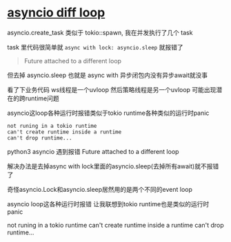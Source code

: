 # [asyncio diff loop](/2024/06/python3_asyncio_future_attach_to_a_different_loop.md)

asyncio.create_task 类似于 tokio::spawn, 我在并发执行了几个 task

task 里代码很简单就 `async with lock: asyncio.sleep` 就报错了

> Future attached to a different loop

但去掉 asyncio.sleep 也就是 async with 异步闭包内没有异步await就没事

看了下业务代码 ws线程是一个uvloop 然后策略线程是另一个uvloop 可能出现潜在的跨runtime问题

asyncio这loop各种运行时报错类似于tokio runtime各种类似的运行时panic

```
not runing in a tokio runtime
can't create runtime inside a runtime
can't drop runtime...
```


python3 asyncio 遇到报错 Future attached to a different loop

解决办法是去掉async with lock里面的asyncio.sleep(去掉所有await)就不报错了

奇怪asyncio.Lock和asyncio.sleep居然用的是两个不同的event loop

asyncio loop这各种运行时报错 让我联想到tokio runtime也是类似的运行时panic

not runing in a tokio runtime
can't create runtime inside a runtime
can't drop runtime...
